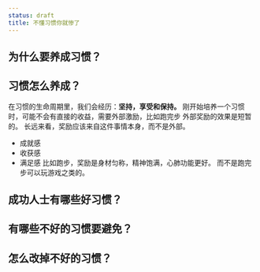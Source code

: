 ```yaml
---
status: draft
title: 不懂习惯你就惨了
---
```

## 为什么要养成习惯？
## 习惯怎么养成？
在习惯的生命周期里，我们会经历：**坚持，享受和保持。**
刚开始培养一个习惯时，可能不会有直接的收益，需要外部激励，比如跑完步
外部奖励的效果是短暂的。
长远来看，奖励应该来自这件事情本身，而不是外部。
* 成就感
* 收获感
* 满足感
比如跑步，奖励是身材匀称，精神饱满，心肺功能更好。
而不是跑完步可以玩游戏之类的。
## 成功人士有哪些好习惯？
## 有哪些不好的习惯要避免？
## 怎么改掉不好的习惯？
